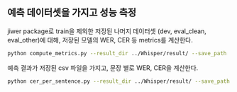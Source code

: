 ## 예측 데이터셋을 가지고 성능 측정  

jiwer package로 train을 제외한 저장된 나머지 데이터셋 (dev, eval_clean, eval_other)에 대해, 저장된 모델의 WER, CER 등 metrics를 계산한다.

```bash
python compute_metrics.py --result_dir ../Whisper/result/ --save_path ../Whisper/result/final_scores.json
```

예측 결과가 저장된 csv 파일을 가지고, 문장 별로 WER, CER을 계산한다.

```bash
python cer_per_sentence.py --result_dir ../Whisper/result/ --save_path ../Whisper/result/final_scores.json
```